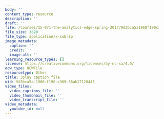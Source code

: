 ```yaml
---
body: ''
content_type: resource
description: ''
draft: ''
file: /courses/15-071-the-analytics-edge-spring-2017/9d3bca5a1960f190c36936ab27120445_98cyATFdwIk.srt
file_size: 3820
file_type: application/x-subrip
image_metadata:
  caption: ''
  credit: ''
  image-alt: ''
learning_resource_types: []
license: https://creativecommons.org/licenses/by-nc-sa/4.0/
ocw_type: OCWFile
resourcetype: Other
title: 3play caption file
uid: 9d3bca5a-1960-f190-c369-36ab27120445
video_files:
  video_captions_file: ''
  video_thumbnail_file: ''
  video_transcript_file: ''
video_metadata:
  youtube_id: null
---
```

